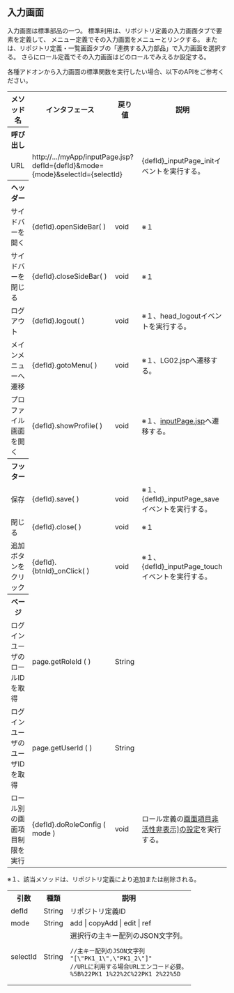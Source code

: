 ## 入力画面

入力画面は標準部品の一つ。
標準利用は、リポジトリ定義の入力画面タブで要素を定義して、
メニュー定義でその入力画面をメニューとリンクする。
または、リポジトリ定義・一覧画面タブの「連携する入力部品」で入力画面を選択する。
さらにロール定義でその入力画面はどのロールでみえるか設定する。

各種アドオンから入力画面の標準関数を実行したい場合、以下のAPIをご参考ください。

<table>
<tr><th>メソッド名</th><th>インタフェース</th><th>戻り値</th><th>説明</th></tr>
<tr><th>呼び出し</th></tr>
<tr><td>URL</td><td colspan=2>http://.../myApp/inputPage.jsp?defId={defId}&mode={mode}&selectId={selectId}</td><td>{defId}_inputPage_initイベントを実行する。</td></tr>
<tr><th>ヘッダー</th></tr>
<tr><td>サイドバーを開く</td><td>{defId}.openSideBar( )</td><td>void</td><td>※１</td></tr>
<tr><td>サイドバーを閉じる</td><td>{defId}.closeSideBar( )</td><td>void</td><td>※１</td></tr>
<tr><td>ログアウト</td><td>{defId}.logout( )</td><td>void</td><td>※１、head_logoutイベントを実行する。</td></tr>
<tr><td>メインメニューへ遷移</td><td>{defId}.gotoMenu( )</td><td>void</td><td>※１、LG02.jspへ遷移する。</td></tr>
<tr><td>プロファイル画面を開く</td><td>{defId}.showProfile( )</td><td>void</td><td>※１、<a href="part.inputPage.md">inputPage.jsp</a>へ遷移する。</td></tr>
<tr><th>フッター</th></tr>
<tr><td>保存</td><td>{defId}.save( )</td><td>void</td><td>※１、{defId}_inputPage_saveイベントを実行する。</td></tr>
<tr><td>閉じる</td><td>{defId}.close( )</td><td>void</td><td>※１</td></tr>
<tr><td>追加ボタンをクリック</td><td>{defId}.{btnId}_onClick( )</td><td>void</td><td>※１、{defId}_inputPage_touchイベントを実行する。</td></tr>
<tr><th>ページ</th></tr>
<tr><td>ログインユーザのロールIDを取得</td><td>page.getRoleId ( )</td><td>String</td><td></td></tr>
<tr><td>ログインユーザのユーザIDを取得</td><td>page.getUserId ( )</td><td>String</td><td></td></tr>
<tr><td>ロール別の画面項目制限を実行</td><td>{defId}.doRoleConfig ( mode )</td><td>void</td><td>ロール定義の<a href="role.field.md">画面項目非活性非表示]の設定</a>を実行する。</td></tr>
</table>

※１、該当メソッドは、リポジトリ定義により追加または削除される。

<table>
<tr><th>引数</th><th>種類</th><th>説明</th></tr>
<tr><td>defId</td><td>String</td><td>リポジトリ定義ID</td></tr>
<tr><td>mode</td><td>String</td><td>add | copyAdd | edit | ref</td></tr>
<tr><td>selectId</td><td>String</td><td>選択行の主キー配列のJSON文字列。

```
//主キー配列のJSON文字列
"[\"PK1_1\",\"PK1_2\"]"
//URLに利用する場合URLエンコード必要。
%5B%22PK1_1%22%2C%22PK1_2%22%5D
```
</td></tr>
</table>
